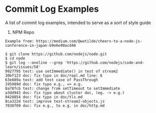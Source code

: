 # Commit Log Examples

A list of commit log examples, intended to serve as a sort of style guide

1. NPM Repo 

```
Example from: https://medium.com/@watilde/cheers-to-a-node-js-conference-in-japan-b9e6e90acd46

$ git clone https://github.com/nodejs/node.git
$ cd node
$ git log --oneline --grep 'https://github.com/nodejs/code-and-learn/issues/58'
9927795 test: use setImmediate() in test of stream2
30bf123 doc: fix typo in doc/repl.md line: 6
63e889a test: add test case of PassThrough
195989d doc: fix typo e.g., => e.g.
8a78fcb test: change from setTimeout to setImmediate
a3dd943 doc: fix typo about cluster doc, (eg. -> e.g.)
9428854 doc: fix typo in doc/tls.md
8ca322d test: improve test-stream2-objects.js
7030f09 doc: fix e.g., to e.g. in doc/http.md
```